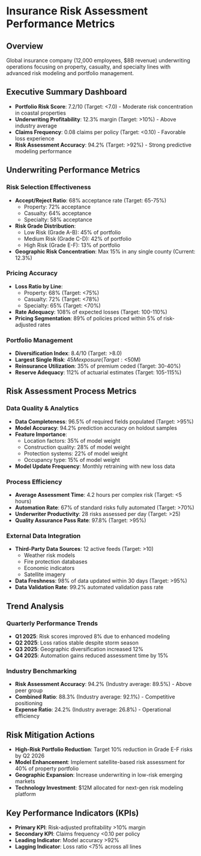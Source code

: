 # Insurance Risk Assessment Performance Metrics

## Overview
Global insurance company (12,000 employees, $8B revenue) underwriting operations focusing on property, casualty, and specialty lines with advanced risk modeling and portfolio management.

## Executive Summary Dashboard
- **Portfolio Risk Score**: 7.2/10 (Target: <7.0) - Moderate risk concentration in coastal properties
- **Underwriting Profitability**: 12.3% margin (Target: >10%) - Above industry average
- **Claims Frequency**: 0.08 claims per policy (Target: <0.10) - Favorable loss experience
- **Risk Assessment Accuracy**: 94.2% (Target: >92%) - Strong predictive modeling performance

## Underwriting Performance Metrics

### Risk Selection Effectiveness
- **Accept/Reject Ratio**: 68% acceptance rate (Target: 65-75%)
  - Property: 72% acceptance
  - Casualty: 64% acceptance
  - Specialty: 58% acceptance
- **Risk Grade Distribution**:
  - Low Risk (Grade A-B): 45% of portfolio
  - Medium Risk (Grade C-D): 42% of portfolio
  - High Risk (Grade E-F): 13% of portfolio
- **Geographic Risk Concentration**: Max 15% in any single county (Current: 12.3%)

### Pricing Accuracy
- **Loss Ratio by Line**:
  - Property: 68% (Target: <75%)
  - Casualty: 72% (Target: <78%)
  - Specialty: 65% (Target: <70%)
- **Rate Adequacy**: 108% of expected losses (Target: 100-110%)
- **Pricing Segmentation**: 89% of policies priced within 5% of risk-adjusted rates

### Portfolio Management
- **Diversification Index**: 8.4/10 (Target: >8.0)
- **Largest Single Risk**: $45M exposure (Target: <$50M)
- **Reinsurance Utilization**: 35% of premium ceded (Target: 30-40%)
- **Reserve Adequacy**: 112% of actuarial estimates (Target: 105-115%)

## Risk Assessment Process Metrics

### Data Quality & Analytics
- **Data Completeness**: 96.5% of required fields populated (Target: >95%)
- **Model Accuracy**: 94.2% prediction accuracy on holdout samples
- **Feature Importance**:
  - Location factors: 35% of model weight
  - Construction quality: 28% of model weight
  - Protection systems: 22% of model weight
  - Occupancy type: 15% of model weight
- **Model Update Frequency**: Monthly retraining with new loss data

### Process Efficiency
- **Average Assessment Time**: 4.2 hours per complex risk (Target: <5 hours)
- **Automation Rate**: 67% of standard risks fully automated (Target: >70%)
- **Underwriter Productivity**: 28 risks assessed per day (Target: >25)
- **Quality Assurance Pass Rate**: 97.8% (Target: >95%)

### External Data Integration
- **Third-Party Data Sources**: 12 active feeds (Target: >10)
  - Weather risk models
  - Fire protection databases
  - Economic indicators
  - Satellite imagery
- **Data Freshness**: 98% of data updated within 30 days (Target: >95%)
- **Data Validation Rate**: 99.2% automated validation pass rate

## Trend Analysis

### Quarterly Performance Trends
- **Q1 2025**: Risk scores improved 8% due to enhanced modeling
- **Q2 2025**: Loss ratios stable despite storm season
- **Q3 2025**: Geographic diversification increased 12%
- **Q4 2025**: Automation gains reduced assessment time by 15%

### Industry Benchmarking
- **Risk Assessment Accuracy**: 94.2% (Industry average: 89.5%) - Above peer group
- **Combined Ratio**: 88.3% (Industry average: 92.1%) - Competitive positioning
- **Expense Ratio**: 24.2% (Industry average: 26.8%) - Operational efficiency

## Risk Mitigation Actions
- **High-Risk Portfolio Reduction**: Target 10% reduction in Grade E-F risks by Q2 2026
- **Model Enhancement**: Implement satellite-based risk assessment for 40% of property portfolio
- **Geographic Expansion**: Increase underwriting in low-risk emerging markets
- **Technology Investment**: $12M allocated for next-gen risk modeling platform

## Key Performance Indicators (KPIs)
- **Primary KPI**: Risk-adjusted profitability >10% margin
- **Secondary KPI**: Claims frequency <0.10 per policy
- **Leading Indicator**: Model accuracy >92%
- **Lagging Indicator**: Loss ratio <75% across all lines
